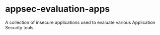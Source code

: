 # appsec-evaluation-apps
A collection of insecure applications used to evaluate various Application Security tools
